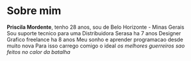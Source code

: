 # Sobre mim

**Priscila Mordente**, tenho 28 anos, sou de Belo Horizonte - Minas Gerais
Sou suporte tecnico para uma Distribuidora Serasa ha 7 anos
Designer Grafico freelance ha 8 anos 
Meu sonho e aprender programacao desde muito nova
Para isso carrego comigo o ideal _os melhores guerreiros sao feitos no calor da batalha_